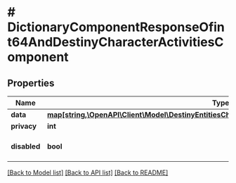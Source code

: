 # # DictionaryComponentResponseOfint64AndDestinyCharacterActivitiesComponent

## Properties

Name | Type | Description | Notes
------------ | ------------- | ------------- | -------------
**data** | [**map[string,\OpenAPI\Client\Model\DestinyEntitiesCharactersDestinyCharacterActivitiesComponent]**](DestinyEntitiesCharactersDestinyCharacterActivitiesComponent.md) |  | [optional]
**privacy** | **int** |  | [optional]
**disabled** | **bool** | If true, this component is disabled. | [optional]

[[Back to Model list]](../../README.md#models) [[Back to API list]](../../README.md#endpoints) [[Back to README]](../../README.md)
